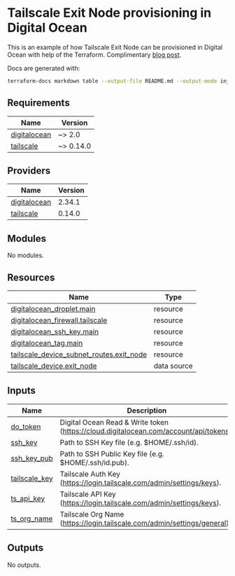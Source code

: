 # Tailscale Exit Node provisioning in Digital Ocean

This is an example of how Tailscale Exit Node can be provisioned in Digital Ocean with help of the Terraform.
Complimentary [blog post](https://sergeykibish.com/blog/tailscale-based-vpn-on-digitalocean-droplet).

Docs are generated with:

```sh
terraform-docs markdown table --output-file README.md --output-mode inject .
```

<!-- BEGIN_TF_DOCS -->
## Requirements

| Name | Version |
|------|---------|
| <a name="requirement_digitalocean"></a> [digitalocean](#requirement\_digitalocean) | ~> 2.0 |
| <a name="requirement_tailscale"></a> [tailscale](#requirement\_tailscale) | ~> 0.14.0 |

## Providers

| Name | Version |
|------|---------|
| <a name="provider_digitalocean"></a> [digitalocean](#provider\_digitalocean) | 2.34.1 |
| <a name="provider_tailscale"></a> [tailscale](#provider\_tailscale) | 0.14.0 |

## Modules

No modules.

## Resources

| Name | Type |
|------|------|
| [digitalocean_droplet.main](https://registry.terraform.io/providers/digitalocean/digitalocean/latest/docs/resources/droplet) | resource |
| [digitalocean_firewall.tailscale](https://registry.terraform.io/providers/digitalocean/digitalocean/latest/docs/resources/firewall) | resource |
| [digitalocean_ssh_key.main](https://registry.terraform.io/providers/digitalocean/digitalocean/latest/docs/resources/ssh_key) | resource |
| [digitalocean_tag.main](https://registry.terraform.io/providers/digitalocean/digitalocean/latest/docs/resources/tag) | resource |
| [tailscale_device_subnet_routes.exit_node](https://registry.terraform.io/providers/tailscale/tailscale/latest/docs/resources/device_subnet_routes) | resource |
| [tailscale_device.exit_node](https://registry.terraform.io/providers/tailscale/tailscale/latest/docs/data-sources/device) | data source |

## Inputs

| Name | Description | Type | Default | Required |
|------|-------------|------|---------|:--------:|
| <a name="input_do_token"></a> [do\_token](#input\_do\_token) | Digital Ocean Read & Write token (https://cloud.digitalocean.com/account/api/tokens). | `string` | n/a | yes |
| <a name="input_ssh_key"></a> [ssh\_key](#input\_ssh\_key) | Path to SSH Key file (e.g. $HOME/.ssh/id). | `string` | n/a | yes |
| <a name="input_ssh_key_pub"></a> [ssh\_key\_pub](#input\_ssh\_key\_pub) | Path to SSH Public Key file (e.g. $HOME/.ssh/id.pub). | `string` | n/a | yes |
| <a name="input_tailscale_key"></a> [tailscale\_key](#input\_tailscale\_key) | Tailscale Auth Key (https://login.tailscale.com/admin/settings/keys). | `string` | n/a | yes |
| <a name="input_ts_api_key"></a> [ts\_api\_key](#input\_ts\_api\_key) | Tailscale API Key (https://login.tailscale.com/admin/settings/keys). | `string` | n/a | yes |
| <a name="input_ts_org_name"></a> [ts\_org\_name](#input\_ts\_org\_name) | Tailscale Org Name (https://login.tailscale.com/admin/settings/general). | `string` | n/a | yes |

## Outputs

No outputs.
<!-- END_TF_DOCS -->
